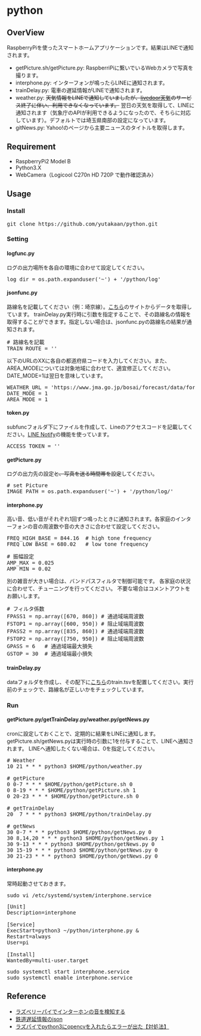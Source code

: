 # python

## OverView
RaspberryPiを使ったスマートホームアプリケーションです。結果はLINEで通知されます。
* getPicture.sh/getPicture.py: RaspberriPiに繋いでいるWebカメラで写真を撮ります。
* interphone.py: インターフォンが鳴ったらLINEに通知されます。
* trainDelay.py: 電車の遅延情報がLINEで通知されます。
* weather.py: ~~天気情報をLINEで通知していましたが、[livedoor天気](https://help.livedoor.com/weather/index.html)のサービス終了に伴い、利用できなくなっています。~~ 翌日の天気を取得して、LINEに通知されます（気象庁のAPIが利用できるようになったので、そちらに対応しています）。デフォルトでは埼玉県南部の設定になっています。
* gitNews.py: Yahoo!のページから主要ニュースのタイトルを取得します。

## Requirement
* RaspberryPi2 Model B
* Python3.X
* WebCamera（Logicool C270n HD 720P で動作確認済み）

## Usage
### Install
<pre>
git clone https://github.com/yutakaan/python.git
</pre>

### Setting
#### logfunc.py
ログの出力場所を各自の環境に合わせて設定してください。
<pre>
log_dir = os.path.expanduser('~') + '/python/log'
</pre>

#### jsonfunc.py
路線名を記載してください（例：埼京線）。[こちら](https://rti-giken.jp/fhc/api/train_tetsudo/)のサイトからデータを取得しています。
trainDelay.py実行時に引数を指定することで、その路線名の情報を取得することができます。指定しない場合は、jsonfunc.pyの路線名の結果が通知されます。
<pre>
# 路線名を記載
TRAIN_ROUTE = ''
</pre>

以下のURLのXXに各自の都道府県コードを入力してください。また、AREA_MODEについては対象地域に合わせて、適宜修正してください。DATE_MODE=1は翌日を意味しています。
<pre>
WEATHER_URL = 'https://www.jma.go.jp/bosai/forecast/data/forecast/XX0000.json'
DATE_MODE = 1
AREA_MODE = 1
</pre>

#### token.py
subfuncフォルダ下にファイルを作成して、Lineのアクセスコードを記載してください。[LINE Notify](https://notify-bot.line.me/ja/)の機能を使っています。
<pre>
ACCESS_TOKEN = ''
</pre>

#### getPicture.py
ログの出力先の設定~~と、写真を送る時間帯を設定~~してください。
<pre>
# set Picture
IMAGE_PATH = os.path.expanduser('~') + '/python/log/'
</pre>

#### interphone.py
高い音、低い音がそれぞれ1回ずつ鳴ったときに通知されます。各家庭のインターフォンの音の周波数や音の大きさに合わせて設定してください。
<pre>
FREQ_HIGH_BASE = 844.16  # high tone frequency
FREQ_LOW_BASE = 680.02   # low tone frequency
</pre>
<pre>
# 振幅設定
AMP_MAX = 0.025
AMP_MIN = 0.02
</pre>
別の雑音が大きい場合は、バンドパスフィルタで制御可能です。
各家庭の状況に合わせて、チューニングを行ってください。
不要な場合はコメントアウトをお願いします。
<pre>
# フィルタ係数
FPASS1 = np.array([670, 860]) # 通過域端周波数
FSTOP1 = np.array([600, 950]) # 阻止域端周波数
FPASS2 = np.array([835, 860]) # 通過域端周波数
FSTOP2 = np.array([750, 950]) # 阻止域端周波数
GPASS = 6   # 通過域端最大損失
GSTOP = 30  # 通過域端最小損失
</pre>

#### trainDelay.py
dataフォルダを作成し、その配下に[こちら](https://rti-giken.jp/fhc/api/train_tetsudo/)のtrain.tsvを配置してください。実行前のチェックで、路線名が正しいかをチェックしています。

### Run
#### getPicture.py/getTrainDelay.py/weather.py/getNews.py
cronに設定しておくことで、定期的に結果をLINEに通知します。
getPicture.sh/getNews.pyは実行時の引数に1を付与することで、LINEへ通知されます。
LINEヘ通知したくない場合は、0を指定してください。
<pre>
# Weather
10 21 * * * python3 $HOME/python/weather.py

# getPicture
0 0-7 * * * $HOME/python/getPicture.sh 0
0 8-19 * * * $HOME/python/getPicture.sh 1
0 20-23 * * * $HOME/python/getPicture.sh 0

# getTrainDelay
20  7 * * * python3 $HOME/python/trainDelay.py

# getNews
30 0-7 * * * python3 $HOME/python/getNews.py 0
30 8,14,20 * * * python3 $HOME/python/getNews.py 1
30 9-13 * * * python3 $HOME/python/getNews.py 0
30 15-19 * * * python3 $HOME/python/getNews.py 0
30 21-23 * * * python3 $HOME/python/getNews.py 0
</pre>

#### interphone.py
常時起動させておきます。
<pre>
sudo vi /etc/systemd/system/interphone.service
</pre>
<pre>
[Unit]
Description=interphone

[Service]
ExecStart=python3 ~/python/interphone.py &
Restart=always
User=pi

[Install]
WantedBy=multi-user.target
</pre>
<pre>
sudo systemctl start interphone.service
sudo systemctl enable interphone.service
</pre>

## Reference
* [ラズベリーパイでインターホンの音を検知する](https://westgate-lab.hatenablog.com/entry/2019/12/25/225422)
* [鉄道遅延情報のjson](https://rti-giken.jp/fhc/api/train_tetsudo/)
* [ラズパイでpython3にopencvを入れたらエラーが出た【対処法】](https://qiita.com/XM03/items/48463fd910470b226f22)
